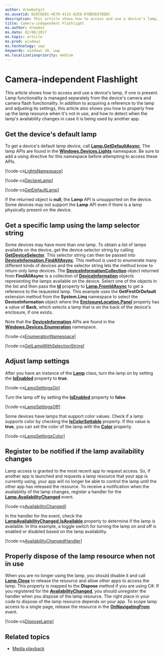 ```yaml
---
author: drewbatgit
ms.assetid: D20C8E01-4E78-4115-A2E8-07BB3E67DDDC
description: This article shows how to access and use a device's lamp, if one is present. Lamp functionality is managed separately from the device's camera and camera flash functionality.
title: Camera-independent Flashlight
ms.author: drewbat
ms.date: 02/08/2017
ms.topic: article
ms.prod: windows
ms.technology: uwp
keywords: windows 10, uwp
ms.localizationpriority: medium
---
```


# Camera-independent Flashlight



This article shows how to access and use a device's lamp, if one is present. Lamp functionality is managed separately from the device's camera and camera flash functionality. In addition to acquiring a reference to the lamp and adjusting its settings, this article also shows you how to properly free up the lamp resource when it's not in use, and how to detect when the lamp's availability changes in case it is being used by another app.

## Get the device's default lamp

To get a device's default lamp device, call [**Lamp.GetDefaultAsync**](https://msdn.microsoft.com/library/windows/apps/dn894327). The lamp APIs are found in the [**Windows.Devices.Lights**](https://msdn.microsoft.com/library/windows/apps/dn894331) namespace. Be sure to add a using directive for this namespace before attempting to access these APIs.

[!code-cs[LightsNamespace](./code/Lamp/cs/MainPage.xaml.cs#SnippetLightsNamespace)]


[!code-cs[DeclareLamp](./code/Lamp/cs/MainPage.xaml.cs#SnippetDeclareLamp)]


[!code-cs[GetDefaultLamp](./code/Lamp/cs/MainPage.xaml.cs#SnippetGetDefaultLamp)]

If the returned object is **null**, the **Lamp** API is unsupported on the device. Some devices may not support the **Lamp** API even if there is a lamp physically present on the device.

## Get a specific lamp using the lamp selector string

Some devices may have more than one lamp. To obtain a list of lamps available on the device, get the device selector string by calling [**GetDeviceSelector**](https://msdn.microsoft.com/library/windows/apps/dn894328). This selector string can then be passed into [**DeviceInformation.FindAllAsync**](https://msdn.microsoft.com/library/windows/apps/br225432). This method is used to enumerate many different kinds of devices and the selector string lets the method know to return only lamp devices. The [**DeviceInformationCollection**](https://msdn.microsoft.com/library/windows/apps/br225395) object returned from **FindAllAsync** is a collection of [**DeviceInformation**](https://msdn.microsoft.com/library/windows/apps/br225393) objects representing the lamps available on the device. Select one of the objects in the list and then pass the [**Id**](https://msdn.microsoft.com/library/windows/apps/br225437) property to [**Lamp.FromIdAsync**](https://msdn.microsoft.com/library/windows/apps/dn894326) to get a reference to the requested lamp. This example uses the **GetFirstOrDefault** extension method from the **System.Linq** namespace to select the **DeviceInformation** object where the [**EnclosureLocation.Panel**](https://msdn.microsoft.com/library/windows/apps/br229906) property has a value of **Back**, which selects a lamp that is on the back of the device's enclosure, if one exists.

Note that the [**DeviceInformation**](https://msdn.microsoft.com/library/windows/apps/br225393) APIs are found in the [**Windows.Devices.Enumeration**](https://msdn.microsoft.com/library/windows/apps/br225459) namespace.

[!code-cs[EnumerationNamespace](./code/Lamp/cs/MainPage.xaml.cs#SnippetEnumerationNamespace)]

[!code-cs[GetLampWithSelectionString](./code/Lamp/cs/MainPage.xaml.cs#SnippetGetLampWithSelectionString)]

## Adjust lamp settings

After you have an instance of the [**Lamp**](https://msdn.microsoft.com/library/windows/apps/dn894310) class, turn the lamp on by setting the [**IsEnabled**](https://msdn.microsoft.com/library/windows/apps/dn894330) property to **true**.

[!code-cs[LampSettingsOn](./code/Lamp/cs/MainPage.xaml.cs#SnippetLampSettingsOn)]

Turn the lamp off by setting the [**IsEnabled**](https://msdn.microsoft.com/library/windows/apps/dn894330) property to **false**.

[!code-cs[LampSettingsOff](./code/Lamp/cs/MainPage.xaml.cs#SnippetLampSettingsOff)]

Some devices have lamps that support color values. Check if a lamp supports color by checking the [**IsColorSettable**](https://msdn.microsoft.com/library/windows/apps/dn894329) property. If this value is **true**, you can set the color of the lamp with the [**Color**](https://msdn.microsoft.com/library/windows/apps/dn894322) property.

[!code-cs[LampSettingsColor](./code/Lamp/cs/MainPage.xaml.cs#SnippetLampSettingsColor)]

## Register to be notified if the lamp availability changes

Lamp access is granted to the most recent app to request access. So, if another app is launched and requests a lamp resource that your app is currently using, your app will no longer be able to control the lamp until the other app has released the resource. To receive a notification when the availability of the lamp changes, register a handler for the [**Lamp.AvailabilityChanged**](https://msdn.microsoft.com/library/windows/apps/dn894317) event.

[!code-cs[AvailabilityChanged](./code/Lamp/cs/MainPage.xaml.cs#SnippetAvailabilityChanged)]

In the handler for the event, check the [**LampAvailabilityChanged.IsAvailable**](https://msdn.microsoft.com/library/windows/apps/dn894315) property to determine if the lamp is available. In this example, a toggle switch for turning the lamp on and off is enabled or disabled based on the lamp availability.

[!code-cs[AvailabilityChangedHandler](./code/Lamp/cs/MainPage.xaml.cs#SnippetAvailabilityChangedHandler)]

## Properly dispose of the lamp resource when not in use

When you are no longer using the lamp, you should disable it and call [**Lamp.Close**](https://msdn.microsoft.com/library/windows/apps/dn894320) to release the resource and allow other apps to access the lamp. This property is mapped to the **Dispose** method if you are using C#. If you registered for the [**AvailabilityChanged**](https://msdn.microsoft.com/library/windows/apps/dn894317), you should unregister the handler when you dispose of the lamp resource. The right place in your code to dispose of the lamp resource depends on your app. To scope lamp access to a single page, release the resource in the [**OnNavigatingFrom**](https://msdn.microsoft.com/library/windows/apps/br227509) event.

[!code-cs[DisposeLamp](./code/Lamp/cs/MainPage.xaml.cs#SnippetDisposeLamp)]

## Related topics
- [Media playback](media-playback.md)

 




